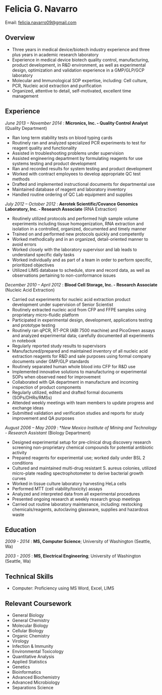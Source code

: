 # Felicia G. Navarro
Email: felicia.navarro09@gmail.com 

## Overview

*	Three years in medical device/biotech industry experience and three plus years in academic research laboratory
* Experience in medical device biotech quality control, manufacturing, product development, in R&D environment, as well as experimental design, optimization and validation experience in a GMP/GLP/GCP laboratory
* Molecular and Immunological SOP expertise, including: Cell culture, PCR, Nucleic acid extraction and purification
* Organized, attentive to detail, self-motivated, excellent time management


## Experience

*June 2013 – November 2014* : **Micronics, Inc. - Quality Control Analyst**  (Quality Department)

* Ran long term stability tests on blood typing cards 
* Routinely ran and analyzed specialized PCR experiments to test for reagent quality and functionality
* Assisted in troubleshooting problems under supervision 
* Assisted engineering department by formulating reagents for use systems testing and product development
* Ran and recorded results for system testing and product development
* Worked with contract employees to develop appropriate QC test methods
* Drafted and implemented instructional documents for departmental use
* Maintained database of reagent and laboratory inventory 
* Handled routine ordering of QC Lab equipment and supplies 

*July 2012 – October 2012* : **Aerotek Scientific/Covance Genomics Laboratory, Inc. - Research Associate** (RNA Extraction)

* Routinely utilized protocols and performed high sample volume experiments including tissue homogenization, RNA extraction and isolation in a controlled, organized, documented and timely manner
* Trained on and performed new protocols quickly and competently
* Worked methodically and in an organized, detail-oriented manner to avoid errors 
* Worked closely with the laboratory supervisor and lab leads to understand specific daily tasks
* Worked individually and as part of a team in order to perform specific, prioritized objectives
* Utilized LIMS database to schedule, store and record data, as well as observations pertaining to non-conformance issues

*December 2010 – April 2012* : **Blood Cell Storage, Inc. - Research Associate** (Nucleic Acid Extraction)

* Carried out experiments for nucleic acid extraction product development under supervision of Senior Scientist
* Routinely extracted nucleic acid from CFP and FFPE samples using proprietary micro-fluidic platform
* Participated in experimental design, development, applications testing and prototype testing
* Routinely ran qPCR, RT-PCR (ABI 7500 machine) and PicoGreen assays and analyzed experimental data; carefully documented all experiments in notebook
* Regularly reported  study results to supervisors
* Manufactured/prepared and maintained inventory of all nucleic acid extraction reagents for R&D and sale purposes using formal company documents under GMP/GLP standards
* Routinely separated human whole blood into CFP for R&D use
* Implemented innovative solutions to manufacturing or experimental SOPs when observed need for improvement
* Collaborated with QA department in manufacture and incoming inspection of product components
* Regularly utilized, edited and drafted formal documents (SOPs/DHRs/RMSs)
* Attended weekly meetings with team members to update progress and exchange ideas
* Submitted validation and verification studies and reports for study improvement and QA purposes

*August 2006 – May 2009* : **New Mexico Institute of Mining and Technology - Research Assistant* (Biology Department)

* Designed experimental setup for pre-clinical drug discovery research screening non-proprietary chemical compounds for potential antibiotic activity
* Prepared reagents for experimental use; worked daily under BSL 2 conditions
* Cultured and maintained multi-drug resistant S. aureus colonies, utilized micro-plate reading spectrophotometer to derive bacterial growth curves
* Worked in tissue culture laboratory harvesting HeLa cells
* Performed MTT (cell viability/toxicity) assays
* Analyzed and interpreted data from all experimental procedures
* Presented ongoing research at weekly research group meetings
* Carried out routine laboratory maintenance, including: restocking chemicals/reagents, autoclaving glassware, supplies and hazardous waste

## Education
*2009 - 2014* : **MS, Computer Science**; University of Washington (Seattle, Wa)

*2003 - 2005* : **MS, Electrical Engineering**; University of Washington (Seattle, Wa)


## Technical Skills

* Computer: Proficiency using MS Word, Excel, LIMS

## Relevant Coursework

* General Biology
* General Chemistry
* Molecular Biology
* Cellular Biology
* Organic Chemistry
* Virology
* Infection & Immunity
* Environmental Toxicology
* Quantitative Analysis
* Applied Statistics
* Genetics
* Bioinformatics
* Advanced Biochemistry
* Advanced Microbiology
* Separations Science

